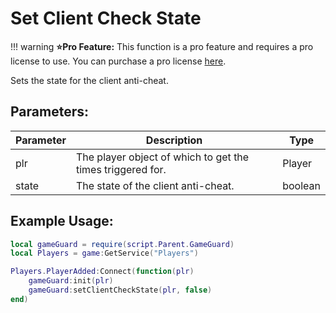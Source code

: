 # Set Client Check State
!!! warning
    **⭐Pro Feature:** This function is a pro feature and requires a pro license to use. You can purchase a pro license [here](https://discord.gg/2F4CJFhVwv).

Sets the state for the client anti-cheat.

## Parameters:

| Parameter | Description                                                | Type    |
| --------- | ---------------------------------------------------------- | ------- |
| plr       | The player object of which to get the times triggered for. | Player  |
| state     | The state of the client anti-cheat.                        | boolean |

## Example Usage:

```lua hl_lines="6" linenums="1"
local gameGuard = require(script.Parent.GameGuard)
local Players = game:GetService("Players")

Players.PlayerAdded:Connect(function(plr)
    gameGuard:init(plr)
    gameGuard:setClientCheckState(plr, false)
end)
```
